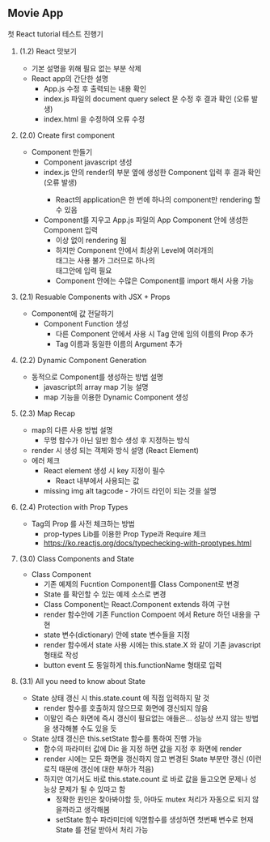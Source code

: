 ## Movie App

첫 React tutorial 테스트 진행기

1. (1.2) React 맛보기
    * 기본 설명을 위해 필요 없는 부분 삭제
    * React app의 간단한 설명
        * App.js 수정 후 출력되는 내용 확인
        * index.js 파일의 document query select 문 수정 후 결과 확인 (오류 발생)
        * index.html 을 수정하여 오류 수정

2. (2.0) Create first component
    * Component 만들기
        * Component javascript 생성
        * index.js 안의 render의 <App /> 부분 옆에 생성한 Component 입력 후 결과 확인 (오류 발생)
            * React의 application은 한 번에 하나의 component만 rendering 할 수 있음
        * Component를 지우고 App.js 파일의 App Component 안에 생성한 Component 입력
            * 이상 없이 rendering 됨
            * 하지만 Component 안에서 최상위 Level에 여러개의 <div> 태그는 사용 불가 그러므로 하나의 <div> 태그안에 입력 필요
            * Component 안에는 수많은 Component를 import 해서 사용 가능

3. (2.1) Resuable Components with JSX + Props
    * Component에 값 전달하기
        * Component Function 생성
            * 다른 Component 안에서 사용 시 Tag 안에 임의 이름의 Prop 추가
            * Tag 이름과 동일한 이름의 Argument 추가

4. (2.2) Dynamic Component Generation
    * 동적으로 Component를 생성하는 방법 설명
        * javascript의 array map 기능 설명
        * map 기능을 이용한 Dynamic Component 생성

5. (2.3) Map Recap
    * map의 다른 사용 방법 설명
        * 무명 함수가 아닌 일반 함수 생성 후 지정하는 방식
    * render 시 생성 되는 객체와 방식 설명 (React Element)
    * 에러 체크
        * React element 생성 시 key 지정이 필수
            * React 내부에서 사용되는 값
        * missing img alt tagcode - 가이드 라인이 되는 것을 설명

6. (2.4) Protection with Prop Types
    * Tag의 Prop 를 사전 체크하는 방법
        * prop-types Lib를 이용한 Prop Type과 Require 체크
        * https://ko.reactjs.org/docs/typechecking-with-proptypes.html

7. (3.0) Class Components and State
    * Class Component
        * 기존 예제의 Fucntion Component를 Class Component로 변경
        * State 를 확인할 수 있는 예제 소스로 변경
        * Class Component는 React.Component extends 하여 구현
        * render 함수안에 기존 Function Compoent 에서 Reture 하던 내용을 구현
        * state 변수(dictionary) 안에 state 변수들을 지정
        * render 함수에서 state 사용 시에는 this.state.X 와 같이 기존 javascript 형태로 작성
        * button event 도 동일하게 this.functionName 형태로 입력


8. (3.1) All you need to know about State
    * State 상태 갱신 시 this.state.count 에 직접 입력하지 말 것
        * render 함수를 호출하지 않으므로 화면에 갱신되지 않음
        * 이말인 즉슨 화면에 즉시 갱신이 필요없는 애들은... 성능상 쓰지 않는 방법을 생각해볼 수도 있을 듯
    * State 상태 갱신은 this.setState 함수를 통하여 진행 가능
        * 함수의 파라미터 값에 Dic 을 지정 하면 값을 지정 후 화면에 render
        * render 시에는 모든 화면을 갱신하지 않고 변경된 State 부분만 갱신 (이런 로직 때문에 갱신에 대한 부하가 적음)
        * 하지만 여기서도 바로 this.state.count 로 바로 값을 들고오면 문제나 성능상 문제가 될 수 있따고 함
            * 정확한 원인은 찾아봐야할 듯, 아마도 mutex 처리가 자동으로 되지 않을까라고 생각해봄
            * setState 함수 파라미터에 익명함수를 생성하면 첫번째 변수로 현재 State 를 전달 받아서 처리 가능